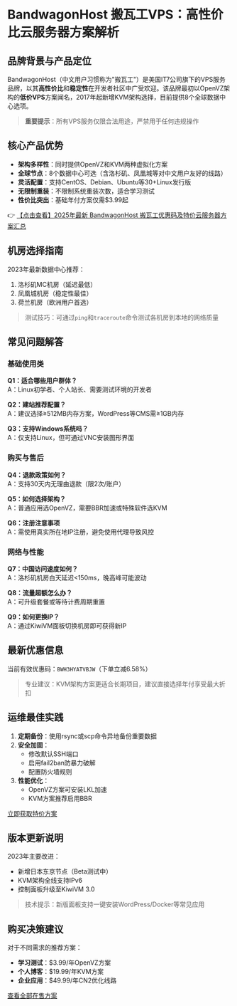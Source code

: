 # BandwagonHost 搬瓦工VPS：高性价比云服务器方案解析

## 品牌背景与产品定位

BandwagonHost（中文用户习惯称为"搬瓦工"）是美国IT7公司旗下的VPS服务品牌，以其**高性价比**和**稳定性**在开发者社区中广受欢迎。该品牌最初以OpenVZ架构的**低价VPS**方案闻名，2017年起新增KVM架构选择，目前提供8个全球数据中心选项。

> **重要提示**：所有VPS服务仅限合法用途，严禁用于任何违规操作

## 核心产品优势

- **架构多样性**：同时提供OpenVZ和KVM两种虚拟化方案
- **全球节点**：8个数据中心可选（含洛杉矶、凤凰城等对中文用户友好的线路）
- **灵活配置**：支持CentOS、Debian、Ubuntu等30+Linux发行版
- **无限制重装**：不限制系统重装次数，适合学习测试
- **性价比突出**：基础年付方案仅需$3.99起

👉 [【点击查看】2025年最新 BandwagonHost 搬瓦工优惠码及特价云服务器方案汇总](https://bit.ly/banwagon)

## 机房选择指南

2023年最新数据中心推荐：
1. 洛杉矶MC机房（延迟最低）
2. 凤凰城机房（稳定性最佳）
3. 荷兰机房（欧洲用户首选）

> 测试技巧：可通过`ping`和`traceroute`命令测试各机房到本地的网络质量

## 常见问题解答

### 基础使用类

**Q1：适合哪些用户群体？**  
A：Linux初学者、个人站长、需要测试环境的开发者

**Q2：建站推荐配置？**  
A：建议选择≥512MB内存方案，WordPress等CMS需≥1GB内存

**Q3：支持Windows系统吗？**  
A：仅支持Linux，但可通过VNC安装图形界面

### 购买与售后

**Q4：退款政策如何？**  
A：支持30天内无理由退款（限2次/账户）

**Q5：如何选择架构？**  
A：普通应用选OpenVZ，需要BBR加速或特殊软件选KVM

**Q6：注册注意事项**  
A：需使用真实所在地IP注册，避免使用代理导致风控

### 网络与性能

**Q7：中国访问速度如何？**  
A：洛杉矶机房白天延迟<150ms，晚高峰可能波动

**Q8：流量超额怎么办？**  
A：可升级套餐或等待计费周期重置

**Q9：如何更换IP？**  
A：通过KiwiVM面板切换机房即可获得新IP

## 最新优惠信息

当前有效优惠码：`BWH3HYATVBJW`（下单立减6.58%）

> 专业建议：KVM架构方案更适合长期项目，建议直接选择年付享受最大折扣

## 运维最佳实践

1. **定期备份**：使用rsync或scp命令异地备份重要数据
2. **安全加固**：
   - 修改默认SSH端口
   - 启用fail2ban防暴力破解
   - 配置防火墙规则
3. **性能优化**：
   - OpenVZ方案可安装LKL加速
   - KVM方案推荐启用BBR

[立即获取特价方案](https://bit.ly/banwagon)

## 版本更新说明

2023年主要改进：
- 新增日本东京节点（Beta测试中）
- KVM架构全线支持IPv6
- 控制面板升级至KiwiVM 3.0

> 技术提示：新版面板支持一键安装WordPress/Docker等常见应用

## 购买决策建议

对于不同需求的推荐方案：
- **学习测试**：$3.99/年OpenVZ方案
- **个人博客**：$19.99/年KVM方案
- **企业应用**：$49.99/年CN2优化线路

[查看全部在售方案](https://bit.ly/banwagon)